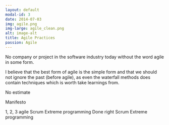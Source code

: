 ```yaml
---
layout: default
modal-id: 3
date: 2014-07-03
img: agile.png
img-large: agile_clean.png
alt: image-alt
title: Agile Practices
passion: Agile
---
```


No company or project in the software industry today without the word agile in some form.

I believe that the best form of agile is the simple form and that we should not ignore the past (before agile), as even the waterfall methods does contain techniques which is worth take learnings from.

No estimate

Manifesto

1, 2, 3 agile
Scrum
Extreme programming
Done right
Scrum
Extreme programming